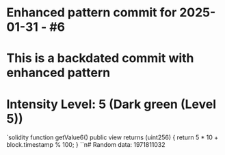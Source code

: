 ﻿# Enhanced pattern commit for 2025-01-31 - #6
# This is a backdated commit with enhanced pattern
# Intensity Level: 5 (Dark green (Level 5))
`solidity
function getValue6() public view returns (uint256) {
    return 5 * 10 + block.timestamp % 100;
}
``n# Random data: 1971811032

